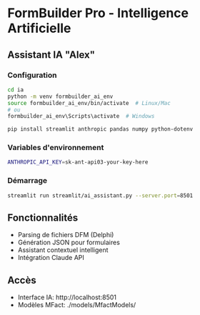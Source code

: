 # FormBuilder Pro - Intelligence Artificielle

## Assistant IA "Alex"

### Configuration
```bash
cd ia
python -m venv formbuilder_ai_env
source formbuilder_ai_env/bin/activate  # Linux/Mac
# ou
formbuilder_ai_env\Scripts\activate  # Windows

pip install streamlit anthropic pandas numpy python-dotenv
```

### Variables d'environnement
```bash
ANTHROPIC_API_KEY=sk-ant-api03-your-key-here
```

### Démarrage
```bash
streamlit run streamlit/ai_assistant.py --server.port=8501
```

## Fonctionnalités
- Parsing de fichiers DFM (Delphi)
- Génération JSON pour formulaires
- Assistant contextuel intelligent
- Intégration Claude API

## Accès
- Interface IA: http://localhost:8501
- Modèles MFact: ./models/MfactModels/